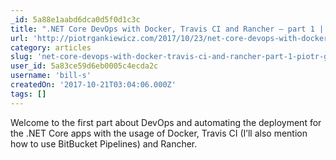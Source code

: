 ```yaml
---
_id: 5a88e1aabd6dca0d5f0d1c3c
title: ".NET Core DevOps with Docker, Travis CI and Rancher – part 1 | Piotr Gankiewicz"
url: 'http://piotrgankiewicz.com/2017/10/23/net-core-devops-with-docker-travis-ci-and-rancher-part-1/'
category: articles
slug: 'net-core-devops-with-docker-travis-ci-and-rancher-part-1-piotr-gankiewicz'
user_id: 5a83ce59d6eb0005c4ecda2c
username: 'bill-s'
createdOn: '2017-10-21T03:04:06.000Z'
tags: []
---
```


Welcome to the first part about DevOps and automating the deployment for the .NET Core apps with the usage of Docker, Travis CI (I’ll also mention how to use BitBucket Pipelines) and Rancher. 
